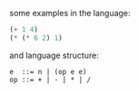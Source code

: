 some examples in the language:

```scheme
(+ 1 4)
(* (* 6 2) 1)
```

and language structure:

```text
e  ::= n | (op e e)
op ::= + | - | * | /
```
